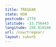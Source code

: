 ```yaml
---
title: TREGEAR
state: NSW
postcode: 2770
latitude: -33.756443
longitude: 150.810246
url: /nsw/tregear/
layout: suburb
---
```

